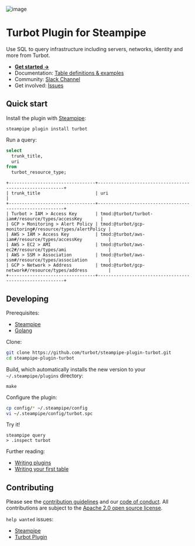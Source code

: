 ![image](https://hub.steampipe.io/images/plugins/turbot/turbot-social-graphic.png)

# Turbot Plugin for Steampipe

Use SQL to query infrastructure including servers, networks, identity and more from Turbot.

- **[Get started →](https://hub.steampipe.io/plugins/turbot/turbot)**
- Documentation: [Table definitions & examples](https://hub.steampipe.io/plugins/turbot/turbot/tables)
- Community: [Slack Channel](https://steampipe.io/community/join)
- Get involved: [Issues](https://github.com/turbot/steampipe-plugin-turbot/issues)

## Quick start

Install the plugin with [Steampipe](https://steampipe.io):

```shell
steampipe plugin install turbot
```

Run a query:

```sql
select
  trunk_title,
  uri
from
  turbot_resource_type;
```

```
+---------------------------------+---------------------------------------------------------+
| trunk_title                     | uri                                                     |
+---------------------------------+---------------------------------------------------------+
| Turbot > IAM > Access Key       | tmod:@turbot/turbot-iam#/resource/types/accessKey       |
| GCP > Monitoring > Alert Policy | tmod:@turbot/gcp-monitoring#/resource/types/alertPolicy |
| AWS > IAM > Access Key          | tmod:@turbot/aws-iam#/resource/types/accessKey          |
| AWS > EC2 > AMI                 | tmod:@turbot/aws-ec2#/resource/types/ami                |
| AWS > SSM > Association         | tmod:@turbot/aws-ssm#/resource/types/association        |
| GCP > Network > Address         | tmod:@turbot/gcp-network#/resource/types/address        |
+---------------------------------+---------------------------------------------------------+
```

## Developing

Prerequisites:

- [Steampipe](https://steampipe.io/downloads)
- [Golang](https://golang.org/doc/install)

Clone:

```sh
git clone https://github.com/turbot/steampipe-plugin-turbot.git
cd steampipe-plugin-turbot
```

Build, which automatically installs the new version to your `~/.steampipe/plugins` directory:

```shell
make
```

Configure the plugin:

```sh
cp config/* ~/.steampipe/config
vi ~/.steampipe/config/turbot.spc
```

Try it!

```shell
steampipe query
> .inspect turbot
```

Further reading:

- [Writing plugins](https://steampipe.io/docs/develop/writing-plugins)
- [Writing your first table](https://steampipe.io/docs/develop/writing-your-first-table)

## Contributing

Please see the [contribution guidelines](https://github.com/turbot/steampipe/blob/main/CONTRIBUTING.md) and our [code of conduct](https://github.com/turbot/steampipe/blob/main/CODE_OF_CONDUCT.md). All contributions are subject to the [Apache 2.0 open source license](https://github.com/turbot/steampipe-plugin-turbot/blob/main/LICENSE).

`help wanted` issues:

- [Steampipe](https://github.com/turbot/steampipe/labels/help%20wanted)
- [Turbot Plugin](https://github.com/turbot/steampipe-plugin-turbot/labels/help%20wanted)
